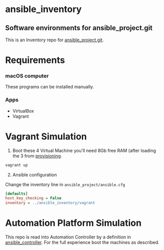 # ansible_inventory
## Software environments for ansible_project.git

This is an Inventory repo for [ansible_project.git](https://github.com/playingfield/ansible_project.git).

# Requirements

### macOS computer

These programs can be installed manually.

### Apps
- VirtualBox
- Vagrant

# Vagrant Simulation

1. Boot these 4 Virtual Machine you'll need 8Gb free RAM (after loading the 3 from [provisioning](https://github.com/playingfield/provisioning/blob/main/README.md).

```bash
vagrant up
```

2. Ansible configuration

Change the inventory line in `ansible_project/ansible.cfg`
```ini
[defaults]
host_key_checking = False
inventory = ../ansible_inventory/vagrant
```

# Automation Platform Simulation

This repo is read into Automation Controller by a definition in [ansible_controller](https://github.com/playingfield/ansible_controller). For the full experience boot the machines as described.
